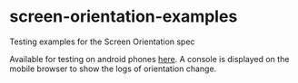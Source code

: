 # screen-orientation-examples
Testing examples for the Screen Orientation spec

Available for testing on android phones [here](https://johanna-hub.github.io/screen-orientation-examples/). A console is displayed on the mobile browser to show the logs of orientation change.
